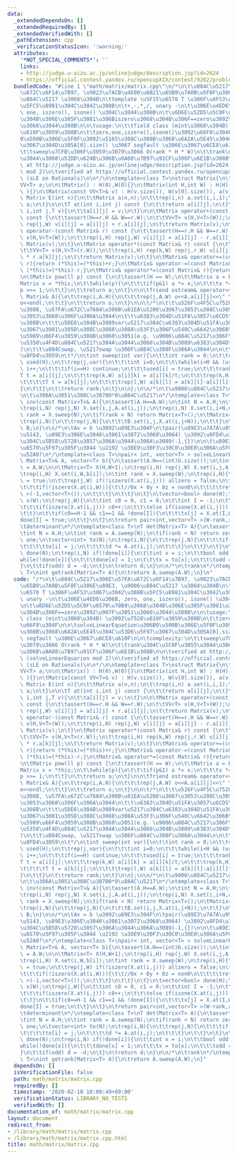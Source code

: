```yaml
---
data:
  _extendedDependsOn: []
  _extendedRequiredBy: []
  _extendedVerifiedWith: []
  _pathExtension: cpp
  _verificationStatusIcon: ':warning:'
  attributes:
    '*NOT_SPECIAL_COMMENTS*': ''
    links:
    - http://judge.u-aizu.ac.jp/onlinejudge/description.jsp?id=2624
    - https://official.contest.yandex.ru/opencupXIX/contest/9262/problems/K
  bundledCode: "#line 1 \"math/matrix/matrix.cpp\"\n/*\n\t\u884C\u5217\u306E\u57FA\
    \u672C\u6F14\u7B97, \u9023\u7ACB\u4E00\u6B21\u65B9\u7A0B\u5F0F\u306E\u89E3, \u9006\
    \u884C\u5217 \u3068\u304B\n\ttemplate \u5F15\u6570 T \u306F\u4F53\u3067\u3042\u308B\
    \u5FC5\u8981\u304C\u3042\u308B\n\t+,-,*,/, unary -\n\t\u306E\u4ED6\u306B, zero,\
    \ one, iszero(), isone() \u304C\u3044\u308B\n\t\u6D6E\u52D5\u5C0F\u6570\u70B9\u3068\
    \u304B\u306E\u305F\u3081\u306Biszero\u3068\u304B\u306F==zero\u3092\u907F\u3051\
    \u3066\u3044\u308B\n\n\tusage:\n\t\tfield class (mint\u3068\u304B) \u3092\u7528\
    \u610F\u3059\u308B\n\t\tzero,one,iszero(),isone()\u3092\u66F8\u304F\n\n\tsolveLinearEquation\u306B\
    0\u500B\u306E\u5F0F\u3092\u5165\u308C\u308B\u3068\u6A2A\u5E45\u304C\u53D6\u5F97\
    \u3067\u304D\u305A[0].size() \u3067 segfault \u306E\u3067\u6CE8\u610F\n\n\tcomplexity:\n\
    \t\tsweep\u7CFB\u306F\u3059\u3079\u3066 O(rank * H * W)\n\t\trank\u304C\u5C0F\u3055\
    \u3044\u3068\u52DD\u624B\u306B\u8A08\u7B97\u91CF\u306F\u6E1B\u308B\n\n\tverified\
    \ at http://judge.u-aizu.ac.jp/onlinejudge/description.jsp?id=2624 (solveLinearEquarion\
    \ mod 2)\n\tverified at https://official.contest.yandex.ru/opencupXIX/contest/9262/problems/K\
    \ (sLE on Rationals)\n\n*/\n\ntemplate<class T>\nstruct Matrix{\n\tint H,W;\n\t\
    VV<T> a;\n\n\tMatrix() : H(0),W(0){}\n\tMatrix(int H,int W) : H(H),W(W),a( VV<T>(H,V<T>(W))\
    \ ){}\n\tMatrix(const VV<T>& v) : H(v.size()), W(v[0].size()), a(v){}\n\n\tstatic\
    \ Matrix E(int n){\n\t\tMatrix a(n,n);\n\t\trep(i,n) a.set(i,i,1);\n\t\treturn\
    \ a;\n\t}\n\n\tT at(int i,int j) const {\n\t\treturn a[i][j];\n\t}\n\tvoid set(int\
    \ i,int j,T v){\n\t\ta[i][j] = v;\n\t}\n\n\tMatrix operator+(const Matrix& r)\
    \ const {\n\t\tassert(H==r.H && W==r.W);\n\t\tVV<T> v(H,V<T>(W));\n\t\trep(i,H)\
    \ rep(j,W) v[i][j] = a[i][j] + r.a[i][j];\n\t\treturn Matrix(v);\n\t}\n\tMatrix\
    \ operator-(const Matrix& r) const {\n\t\tassert(H==r.H && W==r.W);\n\t\tVV<T>\
    \ v(H,V<T>(W));\n\t\trep(i,H) rep(j,W) v[i][j] = a[i][j] - r.a[i][j];\n\t\treturn\
    \ Matrix(v);\n\t}\n\tMatrix operator*(const Matrix& r) const {\n\t\tassert(W==r.H);\n\
    \t\tVV<T> v(H,V<T>(r.W));\n\t\trep(i,H) rep(k,W) rep(j,r.W) v[i][j] += a[i][k]\
    \ * r.a[k][j];\n\t\treturn Matrix(v);\n\t}\n\tMatrix& operator+=(const Matrix&\
    \ r){return (*this)=(*this)+r;}\n\tMatrix& operator-=(const Matrix& r){return\
    \ (*this)=(*this)-r;}\n\tMatrix& operator*=(const Matrix& r){return (*this)=(*this)*r;}\n\
    \n\tMatrix pow(ll p) const {\n\t\tassert(H == W);\n\t\tMatrix a = E(H);\n\t\t\
    Matrix x = *this;\n\t\twhile(p){\n\t\t\tif(p&1) a *= x;\n\t\t\tx *= x;\n\t\t\t\
    p >>= 1;\n\t\t}\n\t\treturn a;\n\t}\n\n\tfriend ostream& operator<<(ostream &o,const\
    \ Matrix& A){\n\t\trep(i,A.H){\n\t\t\trep(j,A.W) o<<A.a[i][j]<<\" \";\n\t\t\t\
    o<<endl;\n\t\t}\n\t\treturn o;\n\t}\n\n\t/*\n\t\t\u526F\u4F5C\u7528\u304C\u3042\
    \u308B, \u57FA\u672C\u7684\u306B\u81EA\u5206\u3067\u3053\u308C\u3092\u547C\u3076\
    \u3053\u3068\u306F\u306A\u3044\n\t\t\u6383\u304D\u51FA\u3057\u6CD5\u3092\u3059\
    \u308B\n\t\t\u5DE6\u304B\u3089var\u5217\u304C\u6383\u304D\u51FA\u3059\u5BFE\u8C61\
    \u3067\u3001\u305D\u308C\u3088\u308A\u53F3\u306F\u540C\u6642\u306B\u5024\u3092\
    \u5909\u66F4\u3059\u308B\u3060\u3051(e.g. \u9006\u884C\u5217\u306F\u53F3\u306B\
    \u5358\u4F4D\u884C\u5217\u304A\u3044\u3066\u304B\u3089\u6383\u304D\u51FA\u3059\
    )\n\t\t\u884Cswap, \u5217swap \u306F\u884C\u308F\u306A\u3044\n\n\t\trank \u3092\
    \u8FD4\u3059\n\t*/\n\tint sweep(int var){\n\t\tint rank = 0;\n\t\tvector<bool>\
    \ used(H);\n\t\trep(j,var){\n\t\t\tint i=0;\n\t\t\twhile(i<H && (used[i]||iszero(a[i][j])))\
    \ i++;\n\t\t\tif(i==H) continue;\n\t\t\tused[i] = true;\n\t\t\trank++;\n\t\t\t\
    T t = a[i][j];\n\t\t\trep(k,W) a[i][k] = a[i][k]/t;\n\t\t\trep(k,H) if(k!=i){\n\
    \t\t\t\tT t = a[k][j];\n\t\t\t\trep(l,W) a[k][l] = a[k][l]-a[i][l]*t;\n\t\t\t\
    }\n\t\t}\n\t\treturn rank;\n\t}\n\n};\n\n/*\n\t\u9006\u884C\u5217\u3092\u8FD4\u3059\
    \n\t\u306A\u3051\u308C\u30700*0\u884C\u5217\n*/\ntemplate<class T>\nMatrix<T>\
    \ inv(const Matrix<T>& A){\n\tassert(A.H==A.W);\n\tint N = A.H;\n\tMatrix<T> X(N,2*N);\n\
    \trep(i,N) rep(j,N) X.set(i,j,A.at(i,j));\n\trep(i,N) X.set(i,i+N,one);\n\tint\
    \ rank = X.sweep(N);\n\tif(rank < N) return Matrix<T>();\n\tMatrix<T> B(N,N);\n\
    \trep(i,N){\n\t\trep(j,N){\n\t\t\tB.set(i,j,X.at(i,j+N));\n\t\t}\n\t}\n\treturn\
    \ B;\n}\n\n/*\n\tAx = b \u3092\u89E3\u304F\n\tpair(\u89E3\u7A7A\u9593\u306E\u6B21\
    \u5143, \u89E3\u306E\u3046\u3061\u3072\u3068\u3064) \u3092\u8FD4\u3059\n\t\u89E3\
    \u304C\u5B58\u5728\u3057\u306A\u3044\u306A\u3089(-1,{})\n\n\t\u89E3\u3092\u8907\
    \u6570\u5F97\u305F\u3044 \u2192 \u30E9\u30F3\u30C0\u30E0\u306A\u5F0F\u3092\u8FFD\
    \u52A0?\n*/\ntemplate<class T>\npair< int, vector<T> > solveLinearEquation(const\
    \ Matrix<T>& A, vector<T> b){\n\tassert(A.H==(int)b.size());\n\tint H = A.H, W\
    \ = A.W;\n\n\tMatrix<T> X(H,W+1);\n\trep(i,H) rep(j,W) X.set(i,j,A.at(i,j));\n\
    \trep(i,H) X.set(i,W,b[i]);\n\tint rank = X.sweep(W);\n\trep(i,H){\n\t\tbool allzero\
    \ = true;\n\t\trep(j,W) if(!iszero(X.at(i,j))) allzero = false;\n\t\tif(allzero){\n\
    \t\t\tif(!iszero(X.at(i,W))){\t\t//0x + 0y + 0z = non0\n\t\t\t\treturn pair<int,vector<T>\
    \ >(-1,vector<T>());\n\t\t\t}\n\t\t}\n\t}\n\tvector<bool> done(H);\n\tvector<T>\
    \ x(W);\n\trep(j,W){\n\t\tint c0 = 0, c1 = 0;\n\t\tint I = -1;\n\t\trep(i,H){\n\
    \t\t\tif(iszero(X.at(i,j))) c0++;\n\t\t\telse if(isone(X.at(i,j))) c1++,I=i;\n\
    \t\t}\n\t\tif(c0==H-1 && c1==1 && !done[I]){\n\t\t\tx[j] = X.at(I,W);\n\t\t\t\
    done[I] = true;\n\t\t}\n\t}\n\treturn pair<int,vector<T> >(W-rank,x);\n}\n\n/*\n\
    \tdeterminant\n*/\ntemplate<class T>\nT det(Matrix<T> A){\n\tassert(A.H==A.W);\n\
    \tint N = A.H;\n\tint rank = A.sweep(N);\n\tif(rank < N) return zero;\n\tT d =\
    \ one;\n\tvector<int> to(N);\n\trep(i,N){\n\t\trep(j,N){\n\t\t\tif(!iszero(A.at(i,j))){\n\
    \t\t\t\tto[i] = j;\n\t\t\t\td *= A.at(i,j);\n\t\t\t}\n\t\t}\n\t}\n\tvector<bool>\
    \ done(N);\n\trep(i,N) if(!done[i]){\n\t\tint x = i;\n\t\tbool odd = 1;\n\t\t\
    while(!done[x]){\n\t\t\tdone[x] = 1;\n\t\t\tx = to[x];\n\t\t\todd = !odd;\n\t\t\
    }\n\t\tif(odd) d = -d;\n\t}\n\treturn d;\n}\n\n/*\n\trank\n*/\ntemplate<class\
    \ T>\nint getrank(Matrix<T> A){\n\treturn A.sweep(A.W);\n}\n"
  code: "/*\n\t\u884C\u5217\u306E\u57FA\u672C\u6F14\u7B97, \u9023\u7ACB\u4E00\u6B21\
    \u65B9\u7A0B\u5F0F\u306E\u89E3, \u9006\u884C\u5217 \u3068\u304B\n\ttemplate \u5F15\
    \u6570 T \u306F\u4F53\u3067\u3042\u308B\u5FC5\u8981\u304C\u3042\u308B\n\t+,-,*,/,\
    \ unary -\n\t\u306E\u4ED6\u306B, zero, one, iszero(), isone() \u304C\u3044\u308B\
    \n\t\u6D6E\u52D5\u5C0F\u6570\u70B9\u3068\u304B\u306E\u305F\u3081\u306Biszero\u3068\
    \u304B\u306F==zero\u3092\u907F\u3051\u3066\u3044\u308B\n\n\tusage:\n\t\tfield\
    \ class (mint\u3068\u304B) \u3092\u7528\u610F\u3059\u308B\n\t\tzero,one,iszero(),isone()\u3092\
    \u66F8\u304F\n\n\tsolveLinearEquation\u306B0\u500B\u306E\u5F0F\u3092\u5165\u308C\
    \u308B\u3068\u6A2A\u5E45\u304C\u53D6\u5F97\u3067\u304D\u305A[0].size() \u3067\
    \ segfault \u306E\u3067\u6CE8\u610F\n\n\tcomplexity:\n\t\tsweep\u7CFB\u306F\u3059\
    \u3079\u3066 O(rank * H * W)\n\t\trank\u304C\u5C0F\u3055\u3044\u3068\u52DD\u624B\
    \u306B\u8A08\u7B97\u91CF\u306F\u6E1B\u308B\n\n\tverified at http://judge.u-aizu.ac.jp/onlinejudge/description.jsp?id=2624\
    \ (solveLinearEquarion mod 2)\n\tverified at https://official.contest.yandex.ru/opencupXIX/contest/9262/problems/K\
    \ (sLE on Rationals)\n\n*/\n\ntemplate<class T>\nstruct Matrix{\n\tint H,W;\n\t\
    VV<T> a;\n\n\tMatrix() : H(0),W(0){}\n\tMatrix(int H,int W) : H(H),W(W),a( VV<T>(H,V<T>(W))\
    \ ){}\n\tMatrix(const VV<T>& v) : H(v.size()), W(v[0].size()), a(v){}\n\n\tstatic\
    \ Matrix E(int n){\n\t\tMatrix a(n,n);\n\t\trep(i,n) a.set(i,i,1);\n\t\treturn\
    \ a;\n\t}\n\n\tT at(int i,int j) const {\n\t\treturn a[i][j];\n\t}\n\tvoid set(int\
    \ i,int j,T v){\n\t\ta[i][j] = v;\n\t}\n\n\tMatrix operator+(const Matrix& r)\
    \ const {\n\t\tassert(H==r.H && W==r.W);\n\t\tVV<T> v(H,V<T>(W));\n\t\trep(i,H)\
    \ rep(j,W) v[i][j] = a[i][j] + r.a[i][j];\n\t\treturn Matrix(v);\n\t}\n\tMatrix\
    \ operator-(const Matrix& r) const {\n\t\tassert(H==r.H && W==r.W);\n\t\tVV<T>\
    \ v(H,V<T>(W));\n\t\trep(i,H) rep(j,W) v[i][j] = a[i][j] - r.a[i][j];\n\t\treturn\
    \ Matrix(v);\n\t}\n\tMatrix operator*(const Matrix& r) const {\n\t\tassert(W==r.H);\n\
    \t\tVV<T> v(H,V<T>(r.W));\n\t\trep(i,H) rep(k,W) rep(j,r.W) v[i][j] += a[i][k]\
    \ * r.a[k][j];\n\t\treturn Matrix(v);\n\t}\n\tMatrix& operator+=(const Matrix&\
    \ r){return (*this)=(*this)+r;}\n\tMatrix& operator-=(const Matrix& r){return\
    \ (*this)=(*this)-r;}\n\tMatrix& operator*=(const Matrix& r){return (*this)=(*this)*r;}\n\
    \n\tMatrix pow(ll p) const {\n\t\tassert(H == W);\n\t\tMatrix a = E(H);\n\t\t\
    Matrix x = *this;\n\t\twhile(p){\n\t\t\tif(p&1) a *= x;\n\t\t\tx *= x;\n\t\t\t\
    p >>= 1;\n\t\t}\n\t\treturn a;\n\t}\n\n\tfriend ostream& operator<<(ostream &o,const\
    \ Matrix& A){\n\t\trep(i,A.H){\n\t\t\trep(j,A.W) o<<A.a[i][j]<<\" \";\n\t\t\t\
    o<<endl;\n\t\t}\n\t\treturn o;\n\t}\n\n\t/*\n\t\t\u526F\u4F5C\u7528\u304C\u3042\
    \u308B, \u57FA\u672C\u7684\u306B\u81EA\u5206\u3067\u3053\u308C\u3092\u547C\u3076\
    \u3053\u3068\u306F\u306A\u3044\n\t\t\u6383\u304D\u51FA\u3057\u6CD5\u3092\u3059\
    \u308B\n\t\t\u5DE6\u304B\u3089var\u5217\u304C\u6383\u304D\u51FA\u3059\u5BFE\u8C61\
    \u3067\u3001\u305D\u308C\u3088\u308A\u53F3\u306F\u540C\u6642\u306B\u5024\u3092\
    \u5909\u66F4\u3059\u308B\u3060\u3051(e.g. \u9006\u884C\u5217\u306F\u53F3\u306B\
    \u5358\u4F4D\u884C\u5217\u304A\u3044\u3066\u304B\u3089\u6383\u304D\u51FA\u3059\
    )\n\t\t\u884Cswap, \u5217swap \u306F\u884C\u308F\u306A\u3044\n\n\t\trank \u3092\
    \u8FD4\u3059\n\t*/\n\tint sweep(int var){\n\t\tint rank = 0;\n\t\tvector<bool>\
    \ used(H);\n\t\trep(j,var){\n\t\t\tint i=0;\n\t\t\twhile(i<H && (used[i]||iszero(a[i][j])))\
    \ i++;\n\t\t\tif(i==H) continue;\n\t\t\tused[i] = true;\n\t\t\trank++;\n\t\t\t\
    T t = a[i][j];\n\t\t\trep(k,W) a[i][k] = a[i][k]/t;\n\t\t\trep(k,H) if(k!=i){\n\
    \t\t\t\tT t = a[k][j];\n\t\t\t\trep(l,W) a[k][l] = a[k][l]-a[i][l]*t;\n\t\t\t\
    }\n\t\t}\n\t\treturn rank;\n\t}\n\n};\n\n/*\n\t\u9006\u884C\u5217\u3092\u8FD4\u3059\
    \n\t\u306A\u3051\u308C\u30700*0\u884C\u5217\n*/\ntemplate<class T>\nMatrix<T>\
    \ inv(const Matrix<T>& A){\n\tassert(A.H==A.W);\n\tint N = A.H;\n\tMatrix<T> X(N,2*N);\n\
    \trep(i,N) rep(j,N) X.set(i,j,A.at(i,j));\n\trep(i,N) X.set(i,i+N,one);\n\tint\
    \ rank = X.sweep(N);\n\tif(rank < N) return Matrix<T>();\n\tMatrix<T> B(N,N);\n\
    \trep(i,N){\n\t\trep(j,N){\n\t\t\tB.set(i,j,X.at(i,j+N));\n\t\t}\n\t}\n\treturn\
    \ B;\n}\n\n/*\n\tAx = b \u3092\u89E3\u304F\n\tpair(\u89E3\u7A7A\u9593\u306E\u6B21\
    \u5143, \u89E3\u306E\u3046\u3061\u3072\u3068\u3064) \u3092\u8FD4\u3059\n\t\u89E3\
    \u304C\u5B58\u5728\u3057\u306A\u3044\u306A\u3089(-1,{})\n\n\t\u89E3\u3092\u8907\
    \u6570\u5F97\u305F\u3044 \u2192 \u30E9\u30F3\u30C0\u30E0\u306A\u5F0F\u3092\u8FFD\
    \u52A0?\n*/\ntemplate<class T>\npair< int, vector<T> > solveLinearEquation(const\
    \ Matrix<T>& A, vector<T> b){\n\tassert(A.H==(int)b.size());\n\tint H = A.H, W\
    \ = A.W;\n\n\tMatrix<T> X(H,W+1);\n\trep(i,H) rep(j,W) X.set(i,j,A.at(i,j));\n\
    \trep(i,H) X.set(i,W,b[i]);\n\tint rank = X.sweep(W);\n\trep(i,H){\n\t\tbool allzero\
    \ = true;\n\t\trep(j,W) if(!iszero(X.at(i,j))) allzero = false;\n\t\tif(allzero){\n\
    \t\t\tif(!iszero(X.at(i,W))){\t\t//0x + 0y + 0z = non0\n\t\t\t\treturn pair<int,vector<T>\
    \ >(-1,vector<T>());\n\t\t\t}\n\t\t}\n\t}\n\tvector<bool> done(H);\n\tvector<T>\
    \ x(W);\n\trep(j,W){\n\t\tint c0 = 0, c1 = 0;\n\t\tint I = -1;\n\t\trep(i,H){\n\
    \t\t\tif(iszero(X.at(i,j))) c0++;\n\t\t\telse if(isone(X.at(i,j))) c1++,I=i;\n\
    \t\t}\n\t\tif(c0==H-1 && c1==1 && !done[I]){\n\t\t\tx[j] = X.at(I,W);\n\t\t\t\
    done[I] = true;\n\t\t}\n\t}\n\treturn pair<int,vector<T> >(W-rank,x);\n}\n\n/*\n\
    \tdeterminant\n*/\ntemplate<class T>\nT det(Matrix<T> A){\n\tassert(A.H==A.W);\n\
    \tint N = A.H;\n\tint rank = A.sweep(N);\n\tif(rank < N) return zero;\n\tT d =\
    \ one;\n\tvector<int> to(N);\n\trep(i,N){\n\t\trep(j,N){\n\t\t\tif(!iszero(A.at(i,j))){\n\
    \t\t\t\tto[i] = j;\n\t\t\t\td *= A.at(i,j);\n\t\t\t}\n\t\t}\n\t}\n\tvector<bool>\
    \ done(N);\n\trep(i,N) if(!done[i]){\n\t\tint x = i;\n\t\tbool odd = 1;\n\t\t\
    while(!done[x]){\n\t\t\tdone[x] = 1;\n\t\t\tx = to[x];\n\t\t\todd = !odd;\n\t\t\
    }\n\t\tif(odd) d = -d;\n\t}\n\treturn d;\n}\n\n/*\n\trank\n*/\ntemplate<class\
    \ T>\nint getrank(Matrix<T> A){\n\treturn A.sweep(A.W);\n}"
  dependsOn: []
  isVerificationFile: false
  path: math/matrix/matrix.cpp
  requiredBy: []
  timestamp: '2020-02-10 18:00:49+09:00'
  verificationStatus: LIBRARY_NO_TESTS
  verifiedWith: []
documentation_of: math/matrix/matrix.cpp
layout: document
redirect_from:
- /library/math/matrix/matrix.cpp
- /library/math/matrix/matrix.cpp.html
title: math/matrix/matrix.cpp
---
```

